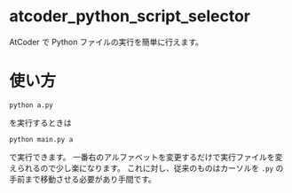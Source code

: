 # atcoder_python_script_selector
AtCoder で Python ファイルの実行を簡単に行えます。

# 使い方
```
python a.py
```
を実行するときは
```
python main.py a
```
で実行できます。
一番右のアルファベットを変更するだけで実行ファイルを変えられるので少し楽になります。
これに対し、従来のものはカーソルを `.py` の手前まで移動させる必要があり手間です。

